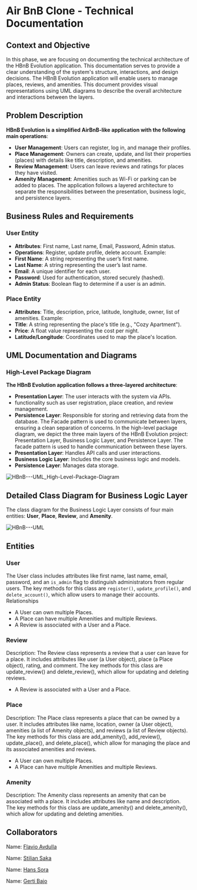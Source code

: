 
# Air BnB Clone - Technical Documentation

## Context and Objective
In this phase, we are focusing on documenting the technical architecture of the HBnB Evolution application. This documentation serves to provide a clear understanding of the system's structure, interactions, and design decisions. The HBnB Evolution application will enable users to manage places, reviews, and amenities. This document provides visual representations using UML diagrams to describe the overall architecture and interactions between the layers.
## Problem Description
**HBnB Evolution is a simplified AirBnB-like application with the following main operations**:
- **User Management**: Users can register, log in, and manage their profiles.
- **Place Management**: Owners can create, update, and list their properties (places) with details like title, description, and amenities.
- **Review Management**: Users can leave reviews and ratings for places they have visited.
- **Amenity Management**: Amenities such as Wi-Fi or parking can be added to places.
The application follows a layered architecture to separate the responsibilities between the presentation, business logic, and persistence layers.
## Business Rules and Requirements
### User Entity
- **Attributes**: First name, Last name, Email, Password, Admin status.
- **Operations**: Register, update profile, delete account.
Example:
- **First Name**: A string representing the user’s first name.
- **Last Name**: A string representing the user’s last name.
- **Email**: A unique identifier for each user.
- **Password**: Used for authentication, stored securely (hashed).
- **Admin Status**: Boolean flag to determine if a user is an admin.
### Place Entity
- **Attributes**: Title, description, price, latitude, longitude, owner, list of amenities.
Example:
- **Title**: A string representing the place's title (e.g., "Cozy Apartment").
- **Price**: A float value representing the cost per night.
- **Latitude/Longitude**: Coordinates used to map the place's location.
## UML Documentation and Diagrams
### High-Level Package Diagram
**The HBnB Evolution application follows a three-layered architecture**:
- **Presentation Layer**: The user interacts with the system via APIs.
- functionality such as user registration, place creation, and review management.
- **Persistence Layer**: Responsible for storing and retrieving data from the database.
The Facade pattern is used to communicate between layers, ensuring a clean separation of concerns.
In the high-level package diagram, we depict the three main layers of the HBnB Evolution project: Presentation Layer, Business Logic Layer, and Persistence Layer. The facade pattern is used to handle communication between these layers.
- **Presentation Layer**: Handles API calls and user interactions.
- **Business Logic Layer**: Includes the core business logic and models.
- **Persistence Layer**: Manages data storage.

![HBnB---UML_High-Level-Package-Diagram](https://github.com/user-attachments/assets/6e434683-b94d-4a1b-b696-c1f6082d8c47)

## Detailed Class Diagram for Business Logic Layer
The class diagram for the Business Logic Layer consists of four main entities:  **User**, **Place**, **Review**, and **Amenity**. 

![HBnB---UML](https://github.com/user-attachments/assets/e1a66de0-02e9-497f-a798-87d32d14077e)

## Entities
### User

The User class includes attributes like first name, last name, email, password, and an `is_admin` flag to distinguish administrators from regular users. The key methods for this class are `register()`, `update_profile()`, and `delete_account()`, which allow users to manage their accounts. 
Relationships
- A User can own multiple Places.
- A Place can have multiple Amenities and multiple Reviews.
- A Review is associated with a User and a Place.

### Review

Description: The Review class represents a review that a user can leave for a place. It includes attributes like user (a User object), place (a Place object), rating, and comment. The key methods for this class are update_review() and delete_review(), which allow for updating and deleting reviews.
- A Review is associated with a User and a Place.

### Place

Description: The Place class represents a place that can be owned by a user. It includes attributes like name, location, owner (a User object), amenities (a list of Amenity objects), and reviews (a list of Review objects). The key methods for this class are add_amenity(), add_review(), update_place(), and delete_place(), which allow for managing the place and its associated amenities and reviews.
- A User can own multiple Places.
- A Place can have multiple Amenities and multiple Reviews.

### Amenity

Description: The Amenity class represents an amenity that can be associated with a place. It includes attributes like name and description. The key methods for this class are update_amenity() and delete_amenity(), which allow for updating and deleting amenities.

## Collaborators
Name: [Flavio Avdulla](https://github.com/FlavioAvdulla)

Name: [Stilian Saka](https://github.com/StilianSaka)

Name: [Hans Sora](https://github.com/HansSora)

Name: [Gerti Bajo](https://github.com/Gerti23)
